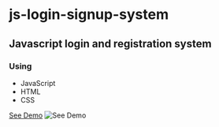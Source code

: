 # js-login-signup-system
## Javascript login and registration system
### Using
* JavaScript
* HTML
* CSS

[See Demo](https://eliasfsdev.github.io/js-login-signup-system/)
![See Demo](https://github.com/eliasFsDev/js-login-signup-system/blob/master/faveicon.PNG)
